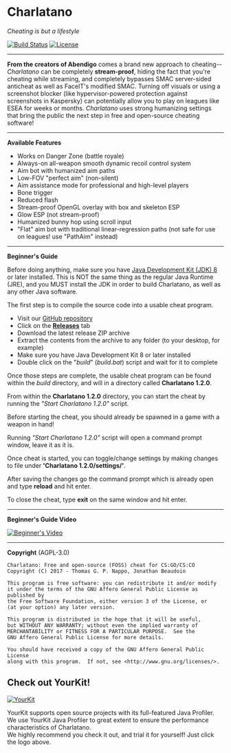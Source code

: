 # Charlatano

_Cheating is but a lifestyle_

[![Build Status](https://travis-ci.org/Jire/Charlatano.svg?branch=master)](https://travis-ci.org/Jire/Charlatano)
[![License](https://img.shields.io/github/license/Jire/Charlatano.svg)](https://github.com/Jire/Charlatano/blob/master/LICENSE.txt)

---

**From the creators of Abendigo** comes a brand new approach to cheating-- _Charlatano_ can be completely
__stream-proof__, hiding the fact that you're cheating while streaming, and completely bypasses SMAC server-sided
anticheat as well as FaceIT's modified SMAC. Turning off visuals or using a screenshot blocker
(like hypervisor-powered protection against screenshots in Kaspersky) can potentially allow you to play on leagues like
ESEA for weeks or months. _Charlatano_ uses strong humanizing settings that bring the public the next step in free and
open-source cheating software!

---

**Available Features**

* Works on Danger Zone (battle royale)
* Always-on all-weapon smooth dynamic recoil control system
* Aim bot with humanized aim paths
* Low-FOV "perfect aim" (non-silent)
* Aim assistance mode for professional and high-level players
* Bone trigger
* Reduced flash
* Stream-proof OpenGL overlay with box and skeleton ESP
* Glow ESP (not stream-proof)
* Humanized bunny hop using scroll input
* "Flat" aim bot with traditional linear-regression paths (not safe for use on leagues! use "PathAim" instead)

---

**Beginner's Guide**

Before doing anything, make sure you have
[Java Development Kit (JDK) 8](http://www.oracle.com/technetwork/java/javase/downloads/jdk8-downloads-2133151.html)
or later installed. This is NOT the same thing as the regular Java Runtime (JRE), and you MUST install the JDK in order
to build Charlatano, as well as any other Java software.

The first step is to compile the source code into a usable cheat program.

* Visit our [GitHub repository](https://github.com/Jire/Charlatano)
* Click on the [**Releases**](https://github.com/Jire/Charlatano/releases) tab
* Download the latest release ZIP archive
* Extract the contents from the archive to any folder (to your desktop, for example)
* Make sure you have Java Development Kit 8 or later installed
* Double click on the "_build_" (_build.bat_) script and wait for it to complete

Once those steps are complete, the usable cheat program can be found within the _build_
directory, and will in a directory called **Charlatano 1.2.0**.

From within the **Charlatano 1.2.0** directory, you can start the cheat by running the _"Start Charlatano 1.2.0"_
script.

Before starting the cheat, you should already be spawned in a game with a weapon in hand!

Running _"Start Charlatano 1.2.0"_ script will open a command prompt window, leave it as it is.

Once cheat is started, you can toggle/change settings by making changes to file under **'Charlatano 1.2.0/settings/'**.

After saving the changes go the command prompt which is already open and type **reload** and hit enter.

To close the cheat, type **exit** on the same window and hit enter.

---

**Beginner's Guide Video**

[![Beginner's Video](http://i.imgur.com/pVLW5Yr.png)](https://www.youtube.com/watch?v=PapjDtR0OMY "Charlatano")

---

**Copyright** (AGPL-3.0)

```
Charlatano: Free and open-source (FOSS) cheat for CS:GO/CS:CO
Copyright (C) 2017 - Thomas G. P. Nappo, Jonathan Beaudoin

This program is free software: you can redistribute it and/or modify
it under the terms of the GNU Affero General Public License as published by
the Free Software Foundation, either version 3 of the License, or
(at your option) any later version.

This program is distributed in the hope that it will be useful,
but WITHOUT ANY WARRANTY; without even the implied warranty of
MERCHANTABILITY or FITNESS FOR A PARTICULAR PURPOSE.  See the
GNU Affero General Public License for more details.

You should have received a copy of the GNU Affero General Public License
along with this program.  If not, see <http://www.gnu.org/licenses/>.
```

## Check out YourKit!

[![YourKit](https://www.yourkit.com/images/yklogo.png)](https://www.yourkit.com/java/profiler/index.jsp)

YourKit supports open source projects with its full-featured Java Profiler.  
We use YourKit Java Profiler to great extent to ensure the performance characteristics of Charlatano.  
We highly recommend you check it out, and trial it for yourself! Just click the logo above.

